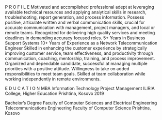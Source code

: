 P R O F I L E
Motivated and accomplished professional adept at leveraging available technical resources and applying analytical skills in research, troubleshooting, report generation, and process information. Possess positive, articulate written and verbal communication skills, crucial for accurate communication with management, project managers, and local or remote teams. Recognized for delivering high quality services and meeting deadlines in demanding accuracy focused roles.
5+ Years in Business Support Systems
10+ Years of Experience as a Network Telecommunication Engineer
Skilled in enhancing the customer experience by strategically improving customer service, team effectiveness, and productivity through communication, coaching, mentorship, training, and process improvement. Organized and dependable candidate, successful at managing multiple priorities with a positive attitude. Willingness to take on added responsibilities to meet team goals. Skilled at team collaboration while working independently in remote environments.

E D U C A T I O N 
MBA Information Technology Project Management
ILIRIA College, Higher Education
Prishtina, Kosovo 2019

Bachelor’s Degree Faculty of Computer Sciences and Electrical Engineering Telecommunications Engineering
Faculty of Computer Science
Prishtina, Kosovo
